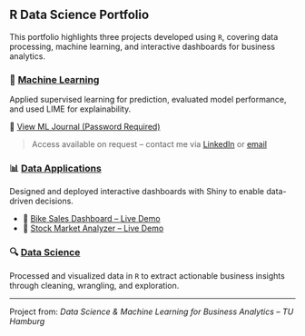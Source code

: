 ## R Data Science Portfolio

This portfolio highlights three projects developed using `R`, covering data processing, machine learning, and interactive dashboards for business analytics.

### 🤖 [Machine Learning](https://github.com/yourusername/r-machine-learning-journal)

Applied supervised learning for prediction, evaluated model performance, and used LIME for explainability.

🔗 [View ML Journal (Password Required)](https://royruiz-dev.github.io/r-machine-learning-journal/)

> Access available on request – contact me via [LinkedIn](https://www.linkedin.com/in/royruiz083/) or [email](mailto:ask.royruiz@gmail.com)

### 📊 [Data Applications](https://github.com/yourusername/r-data-applications)

Designed and deployed interactive dashboards with Shiny to enable data-driven decisions.

- 🔗 [Bike Sales Dashboard – Live Demo](https://royruiz.shinyapps.io/bike-sales-dashboard/)
- 🔗 [Stock Market Analyzer – Live Demo](https://royruiz.shinyapps.io/stock-market-analyzer/)

### 🔍 [Data Science](https://github.com/royruiz-dev/r-data-insights)

Processed and visualized data in `R` to extract actionable business insights through cleaning, wrangling, and exploration.

---

Project from: _Data Science & Machine Learning for Business Analytics – TU Hamburg_
